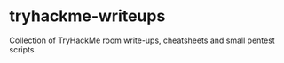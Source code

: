 # tryhackme-writeups
Collection of TryHackMe room write-ups, cheatsheets and small pentest scripts.
